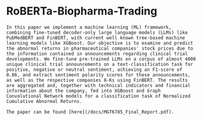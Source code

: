 # RoBERTa-Biopharma-Trading
    In this paper we implement a machine learning (ML) framework, combining fine-tuned decoder-only large language models (LLMs) like PubMedBERT and FinBERT, with current well known tree-based machine learning models like XGBoost. Our objective is to examine and predict the abnormal returns in pharmaceutical companies' stock prices due to the information contained in announcements regarding clinical trial developments. We fine-tune pre-trained LLMs on a corpus of almost 4000 unique clinical trial announcements on a text-classification task for positive, negative or neutral sentiment, achieving an F1-score of 0.86, and extract sentiment polarity scores for these announcements, as well as the respective companies 8-Ks using FinBERT. The results are aggregated and, together with technical indicators and financial information about the company, fed into XGBoost and Graph Convolutional Network models for a classification task of Normalized Cumulative Abnormal Returns.

    The paper can be found [here](/docs/MGT6785_Final_Report.pdf).

